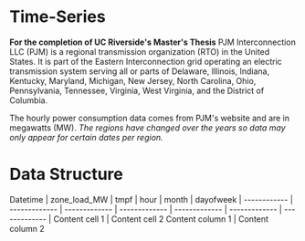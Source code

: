 # Time-Series
**For the completion of UC Riverside's Master's Thesis**
PJM Interconnection LLC (PJM) is a regional transmission organization (RTO) in the United States. It is part of the Eastern Interconnection grid operating an electric transmission system serving all or parts of Delaware, Illinois, Indiana, Kentucky, Maryland, Michigan, New Jersey, North Carolina, Ohio, Pennsylvania, Tennessee, Virginia, West Virginia, and the District of Columbia.

The hourly power consumption data comes from PJM's website and are in megawatts (MW).
*The regions have changed over the years so data may only appear for certain dates per region.*
# Data Structure
Datetime | zone_load_MW | tmpf | hour | month | dayofweek | 
------------ | ------------- | ------------- | ------------- | ------------- | ------------- | ------------- | 
Content cell 1 | Content cell 2
Content column 1 | Content column 2

